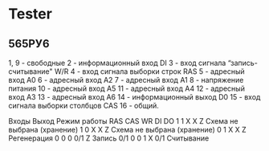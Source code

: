 
# Tester

## 565РУ6

1, 9 - свободные
2 - информационный вход DI
3 - вход сигнала “запись-считывание" W/R
4 - вход сигнала выборки строк RAS
5 - адресный вход А0
6 - адресный вход А2
7 - адресный вход А1
8 - напряжение питания
10 - адресный вход А5
11 - адресный вход А4
12 - адресный вход А3
13 - адресный вход А6
14 - информационный выход D0
15 - вход сигнала выборки столбцов CAS
16 - общий.

Входы	Выход	Режим работы
RAS	CAS	WR	DI	DO
1	1	X	X	Z	Схема не выбрана (хранение)
1	0	X	X	Z	Схема не выбрана (хранение)
0	1	X	X	Z	Регенерация
0	0	0	0/1	Z	Запись 0/1
0	0	1	X	0/1	Считывание




